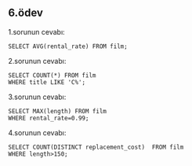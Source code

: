 ## 6.ödev

1.sorunun cevabı:
```
SELECT AVG(rental_rate) FROM film;
```

2.sorunun cevabı:
```
SELECT COUNT(*) FROM film
WHERE title LIKE 'C%';
```

3.sorunun cevabı:
```
SELECT MAX(length) FROM film
WHERE rental_rate=0.99;
```

4.sorunun cevabı:
```
SELECT COUNT(DISTINCT replacement_cost)  FROM film
WHERE length>150;
```